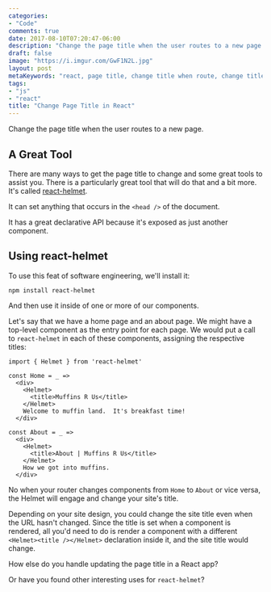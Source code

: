```yaml
---
categories:
- "Code"
comments: true
date: 2017-08-10T07:20:47-06:00
description: "Change the page title when the user routes to a new page."
draft: false
image: "https://i.imgur.com/GwF1N2L.jpg"
layout: post
metaKeywords: "react, page title, change title when route, change title per component, react-helmet changes page title"
tags:
- "js"
- "react"
title: "Change Page Title in React"
---
```


Change the page title when the user routes to a new page.

<!--more-->

## A Great Tool

There are many ways to get the page title to change and some great tools to assist you.  There is a particularly great tool that will do that and a bit more.  It's called [react-helmet](https://github.com/nfl/react-helmet).

It can set anything that occurs in the `<head />` of the document.  

It has a great declarative API because it's exposed as just another component.  

## Using react-helmet

To use this feat of software engineering, we'll install it:

```
npm install react-helmet
```

And then use it inside of one or more of our components.  

Let's say that we have a home page and an about page.  We might have a top-level component as the entry point for each page.  We would put a call to `react-helmet` in each of these components, assigning the respective titles:

```
import { Helmet } from 'react-helmet'

const Home = _ => 
  <div>
    <Helmet>
      <title>Muffins R Us</title>
    </Helmet>
    Welcome to muffin land.  It's breakfast time!
  </div>
  
const About = _ => 
  <div>
    <Helmet>
      <title>About | Muffins R Us</title>
    </Helmet>
    How we got into muffins.
  </div>
```

No when your router changes components from `Home` to `About` or vice versa, the Helmet will engage and change your site's title.  

Depending on your site design, you could change the site title even when the URL hasn't changed.  Since the title is set when a component is rendered, all you'd need to do is render a component with a different `<Helmet><title /></Helmet>` declaration inside it, and the site title would change.

How else do you handle updating the page title in a React app? 

Or have you found other interesting uses for `react-helmet`?

